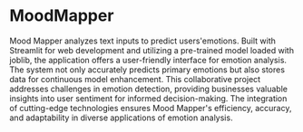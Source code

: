 # MoodMapper
Mood Mapper analyzes text inputs to predict users'emotions. Built with Streamlit for web development and utilizing a pre-trained model loaded with joblib, the application offers a user-friendly interface for  emotion analysis. The system not only accurately predicts primary emotions but also stores data for continuous model enhancement. This collaborative project addresses challenges in emotion detection, providing businesses valuable insights into user sentiment for informed decision-making. The integration of cutting-edge technologies ensures Mood Mapper's efficiency, accuracy, and adaptability in diverse applications of emotion analysis.

